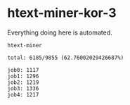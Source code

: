# htext-miner-kor-3

Everything doing here is automated.

```
htext-miner

total: 6185/9855 (62.76002029426687%)

job0: 1117
job1: 1296
job2: 1219
job3: 1336
job4: 1217
```